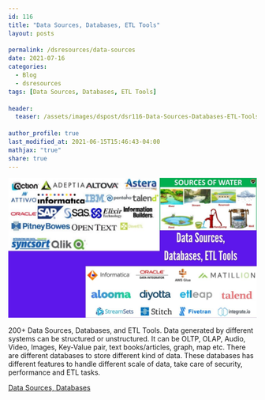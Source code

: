 ```yaml
---
id: 116    
title: "Data Sources, Databases, ETL Tools"
layout: posts 

permalink: /dsresources/data-sources
date: 2021-07-16
categories:
  - Blog
  - dsresources
tags: [Data Sources, Databases, ETL Tools]

header:
  teaser: /assets/images/dspost/dsr116-Data-Sources-Databases-ETL-Tools.jpg

author_profile: true
last_modified_at: 2021-06-15T15:46:43-04:00
mathjax: "true"
share: true
---
```


![Data Sources, Databases, ETL Tools](/assets/images/dspost/dsr116-Data-Sources-Databases-ETL-Tools.jpg)

200+ Data Sources, Databases, and ETL Tools. Data generated by different systems can be structured or unstructured. It can be OLTP, OLAP, Audio, Video, Images, Key-Value pair, text books/articles, graph, map etc. There are different databases to store different kind of data. These databases has different features to handle different scale of data, take care of security, performance and ETL tasks.

[Data Sources, Databases](https://docs.google.com/spreadsheets/d/e/2PACX-1vRDBsF3sb-PGIRuoBcPFPvpdF6lujUFDLU3BsaX6hh1Al_4998Xabn7zWsbQ42_kym-NRXsUGIM_iNd/pubhtml?gid=477044598&single=true)
